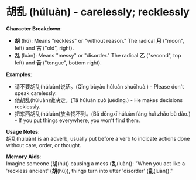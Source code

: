 # **胡乱 (húluàn) - carelessly; recklessly**

**Character Breakdown**:  
- **胡** (hú): Means "reckless" or "without reason." The radical **月** ("moon", left) and **古** ("old", right).  
- **乱** (luàn): Means "messy" or "disorder." The radical **乙** ("second", top left) and **舌** ("tongue", bottom right).

**Examples**:  
- 请不要胡乱(húluàn)说话。(Qǐng bùyào húluàn shuōhuà.) - Please don't speak carelessly.  
- 他胡乱(húluàn)做决定。(Tā húluàn zuò juédìng.) - He makes decisions recklessly.  
- 把东西胡乱(húluàn)放会找不到。(Bǎ dōngxī húluàn fàng huì zhǎo bù dào.) - If you put things everywhere, you won’t find them.

**Usage Notes**:  
胡乱(húluàn) is an adverb, usually put before a verb to indicate actions done without care, order, or thought.

**Memory Aids**:  
Imagine someone (**胡**(hú)) causing a mess (**乱**(luàn)): "When you act like a 'reckless ancient' (**胡**(hú)), things turn into utter 'disorder' (**乱**(luàn))."
